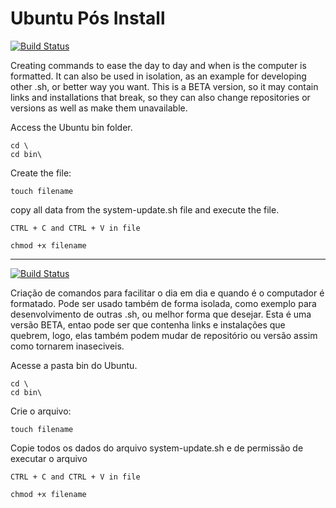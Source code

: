 # Ubuntu Pós Install

[![Build Status](https://travis-ci.org/israelcunha/commands_for_linux.svg?branch=master)](https://travis-ci.org/israelcunha/commands_for_linux)

Creating commands to ease the day to day and when is the computer is formatted.
It can also be used in isolation, as an example for developing other .sh, or better way you want.
This is a BETA version, so it may contain links and installations that break, 
so they can also change repositories or versions as well as make them unavailable.

Access the Ubuntu bin folder.

	cd \
	cd bin\
	
Create the file:

	touch filename
	
copy all data from the system-update.sh file and execute the file.

	CTRL + C and CTRL + V in file
	
	chmod +x filename

---

[![Build Status](https://travis-ci.org/israelcunha/commands_for_linux.svg?branch=master)](https://travis-ci.org/israelcunha/commands_for_linux)

Criação de comandos para facilitar o dia em dia e quando é o computador é formatado.
Pode ser usado também de forma isolada, como exemplo para desenvolvimento de outras .sh, ou melhor forma que desejar.
Esta é uma versão BETA, entao pode ser que contenha links e instalações que quebrem, logo, 
elas também podem mudar de repositório ou versão assim como tornarem inaseciveis.

Acesse a pasta bin do Ubuntu.

	cd \
	cd bin\

Crie o arquivo:

	touch filename

Copie todos os dados  do arquivo system-update.sh e de permissão de executar o arquivo

	CTRL + C and CTRL + V in file
	
	chmod +x filename
